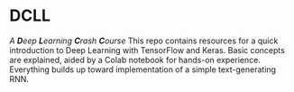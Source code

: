 # DCLL
_A **D**eep **L**earning **C**rash **C**ourse_
This repo contains resources for a quick introduction to Deep Learning with TensorFlow and Keras. Basic concepts are explained, aided by a Colab notebook for hands-on experience. Everything builds up toward implementation of a simple text-generating RNN.
